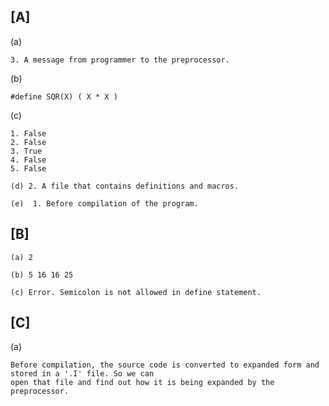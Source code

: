 ## [A]

   (a) 
   
    3. A message from programmer to the preprocessor.
      
   (b)
   
    #define SQR(X) ( X * X ) 
   
   (c)
    
    1. False
    2. False
    3. True
    4. False
    5. False
        
    (d) 2. A file that contains definitions and macros.
   
    (e)  1. Before compilation of the program.
   

## [B]

    (a) 2
    
    (b) 5 16 16 25 
    
    (c) Error. Semicolon is not allowed in define statement.
    
    
## [C]
    
   (a) 
   
    Before compilation, the source code is converted to expanded form and stored in a '.I' file. So we can
    open that file and find out how it is being expanded by the preprocessor.

